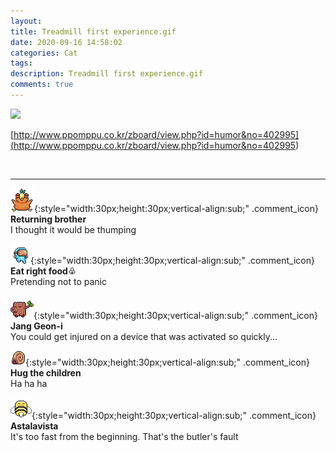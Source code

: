 ```yaml
---
layout: 
title: Treadmill first experience.gif
date: 2020-09-16 14:58:02
categories: Cat
tags: 
description: Treadmill first experience.gif
comments: true
---
```


![](https://blog.kakaocdn.net/dn/P5FiN/btqIN98ndmx/jJENODKGxWscSwaDKCHG8k/img.gif)

[http://www.ppomppu.co.kr/zboard/view.php?id=humor&no=402995](<http://www.ppomppu.co.kr/zboard/view.php?id=humor&no=402995>)

​

* * *

![comment](/assets/character/bird.png){:style="width:30px;height:30px;vertical-align:sub;" .comment_icon} **Returning brother**  
I thought it would be thumping   
  
![comment](/assets/character/goggle.png){:style="width:30px;height:30px;vertical-align:sub;" .comment_icon} **Eat right food♧**  
Pretending not to panic   
  
![comment](/assets/character/trunk.png){:style="width:30px;height:30px;vertical-align:sub;" .comment_icon} **Jang Geon-i**  
You could get injured on a device that was activated so quickly...   
  
![comment](/assets/character/snail.png){:style="width:30px;height:30px;vertical-align:sub;" .comment_icon} **Hug the children**  
Ha ha ha   
  
![comment](/assets/character/bee.png){:style="width:30px;height:30px;vertical-align:sub;" .comment_icon} **Astalavista**  
It's too fast from the beginning. That's the butler's fault  
  

